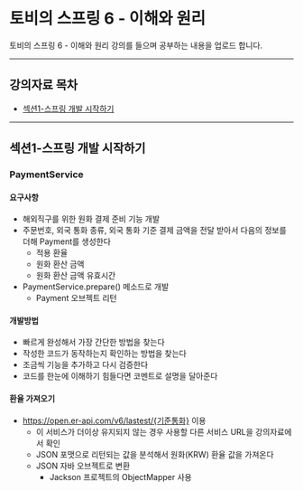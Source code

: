# 토비의 스프링 6 - 이해와 원리
토비의 스프링 6 - 이해와 원리 강의를 들으며 공부하는 내용을 업로드 합니다.

---

## 강의자료 목차
- [섹션1-스프링 개발 시작하기](#섹션1-스프링-개발-시작하기)

---

## 섹션1-스프링 개발 시작하기
### PaymentService
#### 요구사항

- 해외직구를 위한 원화 결제 준비 기능 개발
- 주문번호, 외국 통화 종류, 외국 통화 기준 결제 금액을 전달 받아서 다음의 정보를 더해 Payment를 생성한다
    - 적용 환율
    - 원화 환산 금액
    - 원화 환산 금액 유효시간
- PaymentService.prepare() 메소드로 개발
    - Payment 오브젝트 리턴
    

#### 개발방법

- 빠르게 완성해서 가장 간단한 방법을 찾는다
- 작성한 코드가 동작하는지 확인하는 방법을 찾는다
- 조금씩 기능을 추가하고 다시 검증한다
- 코드를 한눈에 이해하기 힘들다면 코멘트로 설명을 달아준다

#### 환율 가져오기

- https://open.er-api.com/v6/lastest/{기준통화} 이용
    - 이 서비스가 더이상 유지되지 않는 경우 사용할 다른 서비스 URL을 강의자료에서 확인
    - JSON 포맷으로 리턴되는 값을 분석해서 원화(KRW) 환율 값을 가져온다
    - JSON 자바 오브젝트로 변환
        - Jackson 프로젝트의 ObjectMapper 사용
